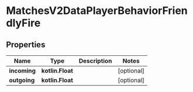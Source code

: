 
# MatchesV2DataPlayerBehaviorFriendlyFire

## Properties
| Name | Type | Description | Notes |
| ------------ | ------------- | ------------- | ------------- |
| **incoming** | **kotlin.Float** |  |  [optional] |
| **outgoing** | **kotlin.Float** |  |  [optional] |



